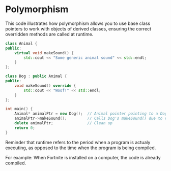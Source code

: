 # Polymorphism 

This code illustrates how polymorphism allows you to use base class pointers to work with objects of derived classes, ensuring the correct overridden methods are called at runtime.

```cpp
class Animal {
public:
    virtual void makeSound() {
        std::cout << "Some generic animal sound" << std::endl;
    }
};

class Dog : public Animal {
public:
    void makeSound() override {
        std::cout << "Woof!" << std::endl;
    }
};

int main() {
    Animal* animalPtr = new Dog();  // Animal pointer pointing to a Dog object
    animalPtr->makeSound();         // Calls Dog's makeSound() due to virtual function
    delete animalPtr;               // Clean up
    return 0;
}
``````

Reminder that runtime refers to the period when a program is actualy executing, as opposed to the time when the program is being compiled.

For example: When Fortnite is installed on a computer, the code is already compiled. 